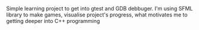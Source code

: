 Simple learning project to get into gtest and GDB debbuger.
I'm using SFML library to make games, visualise project's progress, what motivates me to getting deeper into C++ programming

